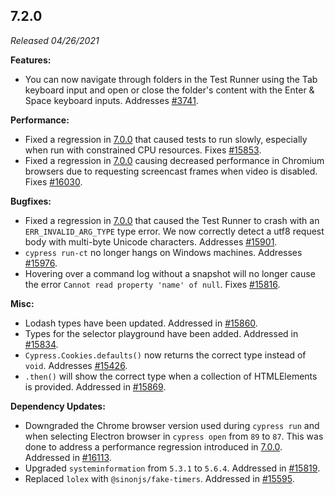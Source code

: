 ## 7.2.0

_Released 04/26/2021_

**Features:**

- You can now navigate through folders in the Test Runner using the Tab keyboard input and open or close the folder's content with the Enter & Space keyboard inputs. Addresses [#3741](https://github.com/cypress-io/cypress/issues/3741).

**Performance:**

- Fixed a regression in [7.0.0](/guides/references/changelog#7-0-0) that caused tests to run slowly, especially when run with constrained CPU resources. Fixes [#15853](https://github.com/cypress-io/cypress/issues/15853).
- Fixed a regression in [7.0.0](/guides/references/changelog#7-0-0) causing decreased performance in Chromium browsers due to requesting screencast frames when video is disabled. Fixes [#16030](https://github.com/cypress-io/cypress/issues/16030).

**Bugfixes:**

- Fixed a regression in [7.0.0](/guides/references/changelog#7-0-0) that caused the Test Runner to crash with an `ERR_INVALID_ARG_TYPE` type error. We now correctly detect a utf8 request body with multi-byte Unicode characters. Addresses [#15901](https://github.com/cypress-io/cypress/issues/15901).
- `cypress run-ct` no longer hangs on Windows machines. Addresses [#15976](https://github.com/cypress-io/cypress/issues/15976).
- Hovering over a command log without a snapshot will no longer cause the error `Cannot read property 'name' of null`. Fixes [#15816](https://github.com/cypress-io/cypress/issues/15816).

**Misc:**

- Lodash types have been updated. Addressed in [#15860](https://github.com/cypress-io/cypress/issues/15860).
- Types for the selector playground have been added. Addressed in [#15834](https://github.com/cypress-io/cypress/issues/15834).
- `Cypress.Cookies.defaults()` now returns the correct type instead of `void`. Addresses [#15426](https://github.com/cypress-io/cypress/issues/15426).
- `.then()` will show the correct type when a collection of HTMLElements is provided. Addressed in [#15869](https://github.com/cypress-io/cypress/pull/15869).

**Dependency Updates:**

- Downgraded the Chrome browser version used during `cypress run` and when selecting Electron browser in `cypress open` from `89` to `87`. This was done to address a performance regression introduced in [7.0.0](/guides/references/changelog#7-0-0). Addressed in [#16113](https://github.com/cypress-io/cypress/pull/16113).
- Upgraded `systeminformation` from `5.3.1` to `5.6.4`. Addressed in [#15819](https://github.com/cypress-io/cypress/issues/15819).
- Replaced `lolex` with `@sinonjs/fake-timers`. Addressed in [#15595](https://github.com/cypress-io/cypress/issues/15595).
